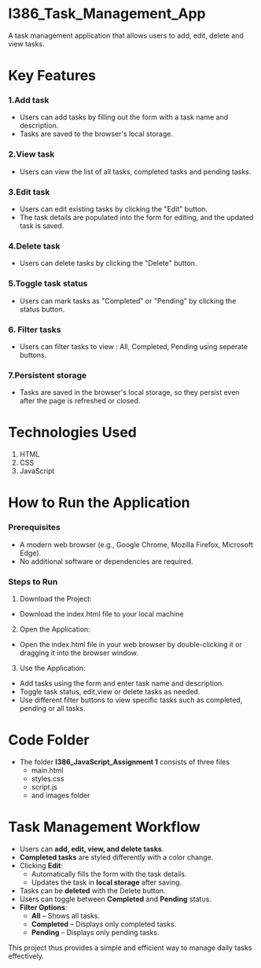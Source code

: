 # I386_Task_Management_App
A task management application that allows users to add, edit, delete and view tasks.

# Key Features
### 1.Add task
- Users can add tasks by filling out the form with a task name and description.
- Tasks are saved to the browser's local storage.
### 2.View task
- Users can view the list of all tasks, completed tasks and pending tasks.
### 3.Edit task
- Users can edit existing tasks by clicking the "Edit" button. 
- The task details are populated into the form for editing, and the updated task is saved.
### 4.Delete task
- Users can delete tasks by clicking the "Delete" button.
### 5.Toggle task status
- Users can mark tasks as "Completed" or "Pending" by clicking the status button.
### 6. Filter tasks
- Users can filter tasks to view : All, Completed, Pending using seperate buttons.
### 7.Persistent storage
- Tasks are saved in the browser's local storage, so they persist even after the page is refreshed or closed.

# Technologies Used
1. HTML
2. CSS
3. JavaScript

# How to Run the Application
### Prerequisites
- A modern web browser (e.g., Google Chrome, Mozilla Firefox, Microsoft Edge).
- No additional software or dependencies are required.

### Steps to Run
1. Download the Project:
- Download the index.html file to your local machine

2. Open the Application:
- Open the index.html file in your web browser by double-clicking it or dragging it into the browser window.

3. Use the Application:
- Add tasks using the form and enter task name and description.
- Toggle task status, edit,view or delete tasks as needed.
- Use different filter buttons to view specific tasks such as completed, pending or all tasks.

# Code Folder
 - The folder **I386_JavaScript_Assignment 1** consists of three files
    - main.html
    - styles.css
    - script.js
    - and images folder

# Task Management Workflow
- Users can **add, edit, view, and delete tasks**.
- **Completed tasks** are styled differently with a color change.
- Clicking **Edit**:
  - Automatically fills the form with the task details.
  - Updates the task in **local storage** after saving.
- Tasks can be **deleted** with the Delete button.
- Users can toggle between **Completed** and **Pending** status.
- **Filter Options**:
  - **All** – Shows all tasks.
  - **Completed** – Displays only completed tasks.
  - **Pending** – Displays only pending tasks.

This project thus provides a simple and efficient way to manage daily tasks effectively.

